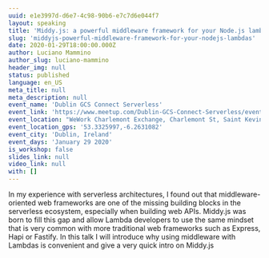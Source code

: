 ```yaml
---
uuid: e1e3997d-d6e7-4c98-90b6-e7c7d6e044f7
layout: speaking
title: 'Middy.js: a powerful middleware framework for your Node.js lambdas'
slug: 'middyjs-powerful-middleware-framework-for-your-nodejs-lambdas'
date: 2020-01-29T18:00:00.000Z
author: Luciano Mammino
author_slug: luciano-mammino
header_img: null
status: published
language: en_US
meta_title: null
meta_description: null
event_name: 'Dublin GCS Connect Serverless'
event_link: 'https://www.meetup.com/Dublin-GCS-Connect-Serverless/events/267744025/'
event_location: "WeWork Charlemont Exchange, Charlemont St, Saint Kevin's, Dublin"
event_location_gps: '53.3325997,-6.2631082'
event_city: 'Dublin, Ireland'
event_days: 'January 29 2020'
is_workshop: false
slides_link: null
video_link: null
with: []
---
```


In my experience with serverless architectures, I found out that middleware-oriented web frameworks are one of the missing building blocks in the serverless ecosystem, especially when building web APIs. Middy.js was born to fill this gap and allow Lambda developers to use the same mindset that is very common with more traditional web frameworks such as Express, Hapi or Fastify.
In this talk I will introduce why using middleware with Lambdas is convenient and give a very quick intro on Middy.js
